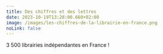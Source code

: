 ```yaml
---
title: Des chiffres et des lettres
date: 2023-10-19T13:28:00.660+02:00
image: /images/les-chiffres-de-la-librairie-en-france.png
noLink: false
---
```

3 500 librairies indépendantes en France !

